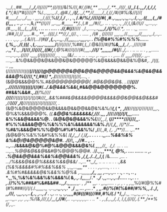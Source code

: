.,,,/,.*,##.,*,,**,**,/*,**,/,**/((////**,((/(*((/&(*%/*//***,**#/,(*/#*(****,**
,*,.,,,,*/,.**..,/((/*,,(**/,,/.(.,,*,/*,*****(*,/*,/,*(***.*/**,#/**/*#(/////**
%/.,.,,,*.,,./.,.@#./,*,*/**(/,**.*,*,/,**,/****/,,,,,,,*/,,(,(/,/#/(#%/&//*(//(
#,,,,,,/,,,.,,/.,,*, . *,,,.*,,/,*((*/,%**/*/,*/*,/ ,*. , ., /*.#/%/,//*//*(/*#(
,#.,*.,,,*,.,.*,,..,.*/,.,,*.((,,,,(*,*,/#(*/,,, , .. ,.  . ..**,&*,(**(*/(*//*/
,,*..,,,.#,,,,,,,**,(*.,(.*# *,,*,***/#//,,.    .. . .,.., ., ,*//,*(,(*&/*/(*//
.,,...,.,.(#.,,.,,*((,,*,(,,*,**,/**/**/, . .. .. .  *..*..  .  *.//,*#(//**////
.*,*/.,.....*,.**.,,,,*****/,/(/%**//**.**,.   ...  .   .,, ....... .*/##,//,/*/
,,.,..#..,.**.,..(((*/,/*.**//,/*,,(//*.*, .          ..... , */*(#  , *(///*///
,,,,.,,.//.,,,*,.*,,*,//,,,,*,.,,./,.*.,..   .  .  . .,.,. ,..(.&*//(.../(#**/*/
,(,.,*..,,**.,*((,**,,,**,,*,,**.,*,,,.,. . (%@&#%%#%%%%...... (,%*,*,.,/*/,((*(
.,*(,.,,,,.,,,,,,,/**(//(////*/*,%##(,(,,/.@&(((/#/**/*%&,*,,/,**.*/*,..,////(/#
,**.,,*/**.,,.,**/(///,//*(///,,((#/,***/,*@%#///(/*/*/(#*/,,,,**.**,******//*(/
*,,,,,,**,*/#(/**/.,****/*,..  .    .. .. .. .  ,  ,,...... *..*..,..,..,.*(////
.,,,,,*(/((((/////,,.*, .,,,*,(&/*... .. ..  . ...,. ,. .*.,,.. .  .   ,.... //*
,*,,,,//(((/,. ,,..  ....,...*&%@&&@@&@&&@@&@&@@@@@%&@&&&&@&&@&%@&#,. ,/(((*. ..
,*,,(//////////((((**(//(*((/(@@@@@@&@@&@@&@@@@&&@&&&%&@&&@&&&&&@%(//*//,*/,##//
*,./**////////((/((//(...., .(&@@&&&@@%%*.#&@@@@@@@@@(  .#@&@@&@&*. . //**/*(///
,.////*/*//*/((((((/(/(#/*../.&@&&&%&&*(,#&&@@&@@@@@@@%. ##&&%&&#.,.//**/%**////
**////***//((((/((/(/((/(#///,,.&&%###&@&&&&@@@@&&&&@@&@@&&@&&&# ,//***/*****///
,/(**/***//((((((//(/(((((///*, .*(&@%&@&@@@@&&@&&&&@&&@@&&@&%&%*/*/***(,*( **,*
,///****/*/(((/(/*///(///,,,.,    @%&%&&&@@@%*. ((.**&@@&%&&&&&&/,///******.*,,,
,///**/***//((/(/*(,,,.....       &%%&&@&&&&%@. .  (&@&@&@&&&%%(**//*/**,***,./,
**(//****///(///,,.                #%%%&&&&@@%%&%%%&%&&&&&&%&%./**(*/(*,***/,**,
/**(/*/**/***...                     %#&%&&&@#%%%@@%#%#%&&%%/  ,/**//*,*,*#, /,.
*,*/**/*/*...                      .,..**(*&@&@%%&%%&#%&%%&(     /**/,***/*,*,,/
/,*/***/,..     .  . .         . .,,...%&&%&% &%&@/@&@@@@@&@#. ./*/*****/***(**,
.,*//#*..         ,  . .        ..,.../&&&&@&@%#@%&@@@&&&@&%(  ,***,,*,***,//,*,
.*(,/.   ...    . ...          ...,..,%@@&@&&@*&&#@%@@@%@@#.  ./**/.,*.,*,****(,
*@%,. ....     ......         .. ,. .%@&&@@&&&%&&%*&@@&&&%    ,/,(,./../,,*/,(**
/&*.......      ,...          .  .../%&&&@&&@%&&&&%&&@&&/    ..,...**.****,,*/,,
*..  ..       . ..  .        .     .,&&(%&%&&&&#%#%&&%&&%   .,.,,..*.*,**,,**,**
*.*  . . . ,.,....., .   .   .    . .&%#%#&&&&&@&%&&%%@%&    ,..,,,,,,*,**,*/,,*
*,,, ,...,.,..* . ., .  .., ..    , *.,,%,%&%&%&&%&%&&&%(   &,.,. /,,**,,,,/**.*
.,*/  .,*,...,.,../*..... ..,. . .   ,.*//%%%##&#%&#&&##.*.,,/*.,**,,*,,,,*,*,*.
, ,/** ,*,,. . ,,.,,..... . ,. , .* , ,.,,%(/#(@%%#(#%###/(/(/*(.*/.,*,,,,,*.*,,
.,..,*,**.,,.,.,.* ,/  ,, ... ,... .* , ,*,.#(/%(#(%&*##/*#%%,*,./.,/, *,,/*//*,
.,,,.,.,..(,., ,..,./ . .,. .. .,* *.,.,,*,,*#(#(((#((//##,#%/(.*/ */,,**/*.,*, 
..*.,,.,, ,.. ., ,,    ,,.*..,,.. *,.,. ,*.,.***%/(&,///,*(*,/*,,*,(**,//#**/,..
..,..,.,.,.,.. . .. *  . *,.,*(.,.,,/,*./, /*,(,(*/*/(/,***.*(.****,/**%(/*,.,..

